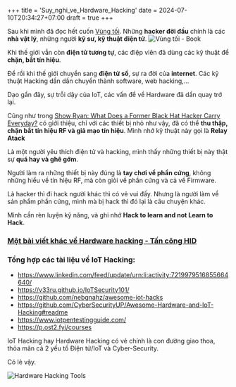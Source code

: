 +++
title = 'Suy_nghi_ve_Hardware_Hacking'
date = 2024-07-10T20:34:27+07:00
draft = true
+++

Sau khi mình đã đọc hết cuốn [Vùng tối](https://tiki.vn/khoa-hoc-kham-pha-vung-toi-lich-su-bi-an-cua-chien-tranh-mang-p251393388.html). Những **hacker đời đầu** chính là các **nhà vật lý**, những người **kỹ sư, kỹ thuật điện tử**.
![Vùng tối - Book](https://salt.tikicdn.com/cache/540x540/ts/product/46/60/43/e4ff35baeeaf8bb049e0c864e6132c6b.jpg)

Khi thế giới vẫn còn **điện tử tương tự**, các điệp viên đã dùng các kỹ thuật để **chặn, bắt tín hiệu**.

Để rồi khi thế giới chuyển sang **điện tử số**, sự ra đời của **internet**. Các kỹ thuật Hacking dần dần chuyển thành software, web hacking,...

Dạo gần đây, sự trỗi dậy của IoT, các vấn đề về Hardware đã dần quay trở lại.

Cũng như trong [Show Ryan: What Does a Former Black Hat Hacker Carry Everyday?](https://www.youtube.com/watch?v=7MIoFxwawc0&list=WL&index=4&t=1s) có giới thiệu, chỉ với các thiết bị nhỏ như vậy, đã có thể **thu thập, chặn bắt tín hiệu RF và giả mạo tín hiệu**. Mình nhớ kỹ thuật này gọi là **Relay Atack**

Là một người yêu thích điện tử và hacking, mình thấy những thiết bị này thật sự **quá hay và ghê gớm**.

Người làm ra những thiết bị này đúng là **tay chơi về phần cứng**, không những hiểu về tín hiệu RF, mà còn giỏi về phần cứng và cả về Firmware.

Là hacker thì đi hack người khác thì có vẻ vui đấy. Nhưng là người làm về sản phẩm phần cứng, mình mà bị hack thì đó lại là câu chuyện khác.

Mình cần rèn luyện kỹ năng, và ghi nhớ **Hack to learn and not Learn to Hack**. 

### [Một bài viết khác về Hardware hacking - Tấn công HID](https://whitehat.vn/threads/tan-cong-hid-la-gi-minh-da-de-dang-che-tao-usb-theo-doi-danh-cap-du-lieu-nhu-the-nao.18012/)
 
### Tổng hợp các tài liệu về IoT Hacking:
- https://www.linkedin.com/feed/update/urn:li:activity:7219979516855664640/
- https://v33ru.github.io/IoTSecurity101/
- https://github.com/nebgnahz/awesome-iot-hacks
- https://github.com/CyberSecurityUP/Awesome-Hardware-and-IoT-Hacking#readme
- https://www.iotpentestingguide.com/
- https://p.ost2.fyi/courses

IoT Hacking hay Hardware Hacking có vẻ chính là con đường giao thoa, thỏa mãn cả 2 yếu tố Điện tử/IoT và Cyber-Security.

Có lẻ vậy.

![Hardware Hacking Tools](/image/IoT/Hardware_Hacking.jpg)





